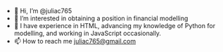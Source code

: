 - 👋 Hi, I’m @juliac765
- 👀 I’m interested in obtaining a position in financial modelling
- 🌱 I have experience in HTML, advancing my knowledge of Python for modelling, and working in JavaScript occasionally.
- 📫 How to reach me juliac765@gmail.com

<!---
juliac765/juliac765 is a ✨ special ✨ repository because its `README.md` (this file) appears on your GitHub profile.
You can click the Preview link to take a look at your changes.
--->

